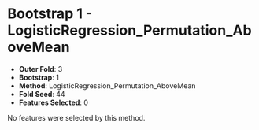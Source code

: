 # Bootstrap 1 - LogisticRegression_Permutation_AboveMean

- **Outer Fold**: 3
- **Bootstrap**: 1
- **Method**: LogisticRegression_Permutation_AboveMean
- **Fold Seed**: 44
- **Features Selected**: 0

No features were selected by this method.
